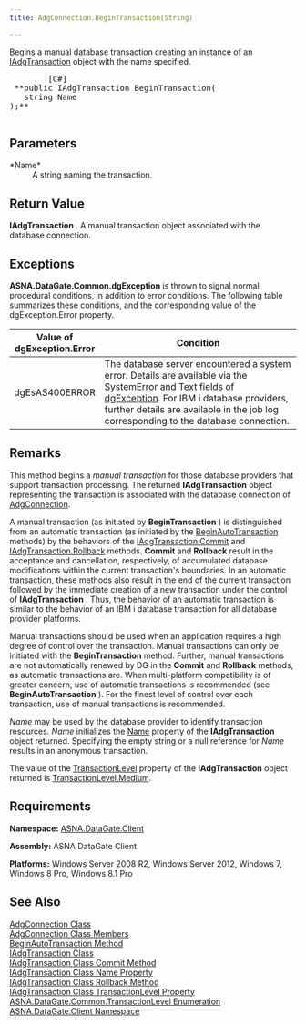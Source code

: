 ```yaml
---
title: AdgConnection.BeginTransaction(String)

---
```


Begins a manual database transaction creating an instance of an [ IAdgTransaction](iadg-transaction-class.html) object with the name specified. 
<pre class="prettyprint">
        <span class="lang">[C#]</span>
 **public IAdgTransaction BeginTransaction(
   string Name
);** 
      </pre>


## Parameters

<dl>
        <dt>
 *Name* 
        </dt>
        <dd>A string naming the transaction.
					</dd>
</dl>

## Return Value

**IAdgTransaction** . A manual transaction object associated with the database connection.
## Exceptions

**ASNA.DataGate.Common.dgException** is thrown to signal normal procedural conditions, in addition to error conditions. The following table summarizes these conditions, and the corresponding value of the dgException.Error property.


| Value of 							<br /> 							dgException.Error | Condition |
| ---- | ---- |
| dgEsAS400ERROR | The database server encountered a system error. Details are available via the SystemError and Text fields of [dgException](dgexception-class.html). For IBM i database providers, further details are available in the job log corresponding to the database connection. |



## Remarks

This method begins a *manual transaction* for those database providers that support transaction processing. The returned **IAdgTransaction** object representing the transaction is associated with the database connection of [AdgConnection](adg-connection-class.html).

A manual transaction (as initiated by **BeginTransaction** ) is distinguished from an automatic transaction (as initiated by the [ BeginAutoTransaction](adg-connection-class-begin-auto-transaction-method-main.html) methods) by the behaviors of the [ IAdgTransaction.Commit](iadg-transaction-class-commit-methods.html) and [ IAdgTransaction.Rollback](iadg-transaction-class-rollback-method.html) methods. **Commit** and **Rollback** result in the acceptance and cancellation, respectively, of accumulated database modifications within the current transaction's boundaries. In an automatic transaction, these methods also result in the end of the current transaction followed by the immediate creation of a new transaction under the control of **IAdgTransaction** . Thus, the behavior of an automatic transaction is similar to the behavior of an IBM i database transaction for all database provider platforms.

Manual transactions should be used when an application requires a high degree of control over the transaction. Manual transactions can only be initiated with the **BeginTransaction** method. Further, manual transactions are not automatically renewed by DG in the **Commit** and **Rollback** methods, as automatic transactions are. When multi-platform compatibility is of greater concern, use of automatic transactions is recommended (see **BeginAutoTransaction** ). For the finest level of control over each transaction, use of manual transactions is recommended.

*Name* may be used by the database provider to identify transaction resources. *Name* initializes the [ Name](iadg-transaction-class-name-property.html) property of the **IAdgTransaction** object returned. Specifying the empty string or a null reference for *Name* results in an anonymous transaction.

The value of the [ TransactionLevel](iadg-transaction-class-transaction-level-property.html) property of the **IAdgTransaction** object returned is [TransactionLevel.Medium](transaction-level-enumeration.html).
## Requirements

<span> **Namespace:** [ASNA.DataGate.Client](datagate-client-namespace.html) </span> 

<span> **Assembly:** ASNA DataGate Client</span> 

<span> **Platforms:** Windows Server 2008 R2, Windows Server 2012, Windows 7, Windows 8 Pro, Windows 8.1 Pro</span> 
## See Also

[AdgConnection Class](adg-connection-class.html) <br /> [AdgConnection Class Members](adg-connection-members.html) <br /> [BeginAutoTransaction Method](adg-connection-class-begin-auto-transaction-method-main.html) <br /> [IAdgTransaction Class](iadg-transaction-class.html) <br /> [IAdgTransaction Class Commit Method](iadg-transaction-class-commit-methods.html) <br /> [IAdgTransaction Class Name Property](iadg-transaction-class-name-property.html) <br /> [IAdgTransaction Class Rollback Method](iadg-transaction-class-rollback-method.html) <br /> [IAdgTransaction Class TransactionLevel Property](iadg-transaction-class-transaction-level-property.html) <br /> [ASNA.DataGate.Common.TransactionLevel Enumeration](transaction-level-enumeration.html) <br /> [ASNA.DataGate.Client Namespace](datagate-client-namespace.html) 
